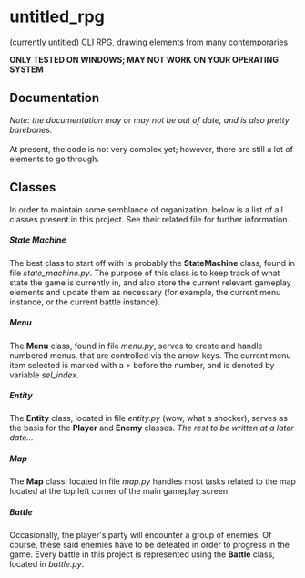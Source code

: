 # untitled_rpg
(currently untitled) CLI RPG, drawing elements from many contemporaries

**ONLY TESTED ON WINDOWS; MAY NOT WORK ON YOUR OPERATING SYSTEM**
 
## Documentation
*Note: the documentation may or may not be out of date, and is also pretty barebones.*
\
\
At present, the code is not very complex yet; however, there are still
a lot of elements to go through. 

## Classes
In order to maintain some semblance of organization, below is a list of all
classes present in this project. See their related file for further
information.

##### State Machine
The best class to start off with is probably the **StateMachine** class, 
found in file *state_machine.py*. The purpose of this class is to keep track of
what state the game is currently in, and also store the current relevant
gameplay elements and update them as necessary (for example, the current
menu instance, or the current battle instance).

##### Menu
The **Menu** class, found in file *menu.py*, serves to create and handle numbered
menus, that are controlled via the arrow keys. The current menu item selected
is marked with a > before the number, and is denoted by variable *sel_index*.

##### Entity
The **Entity** class, located in file *entity.py* (wow, what a shocker), serves as
the basis for the **Player** and **Enemy** classes. *The rest to be written at a later 
date...*

##### Map
The **Map** class, located in file *map.py* handles most tasks related to the map 
located at the top left corner of the main gameplay screen.

##### Battle
Occasionally, the player's party will encounter a group of enemies. Of course,
these said enemies have to be defeated in order to progress in the game. Every
battle in this project is represented using the **Battle** class, located in
*battle.py*. 